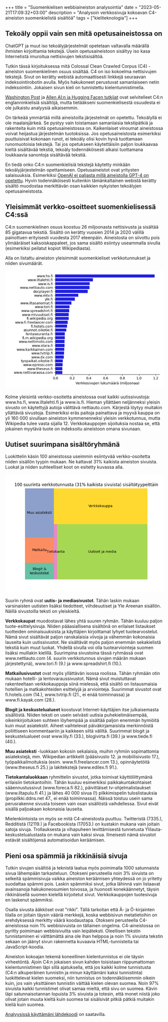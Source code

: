 +++
title = "Suomenkielisen webbiaineiston analysointia"
date = "2023-05-21T17:09:32+03:00"
description = "Analysoin verkkosivuja kokoavan C4-aineiston suomenkielistä sisältöä"
tags = ["kieliteknologia"]
+++

## Tekoäly oppii vain sen mitä opetusaineistossa on

ChatGPT ja muut iso tekoälyjärjestelmät opetetaan valtavalla määrällä ihmisten kirjoittamia tekstejä. Usein opetusaineistoon sisältyy iso kasa Internetistä imuroitua nettisivujen tekstisisältöä.

Tutkin tässä kirjoituksessa mitä Colossal Clean Crawled Corpus (C4) -aineiston suomenkielinen osuus sisältää. C4 on iso kokoelma nettisivujen tekstejä. Sivut on kerätty webistä automaattisesti linkkejä seuraavan indeksointirobotin avulla. Myös hakukoneet perustuvat samanlaiseen netin indeksointiin. Jokaisen sivun kieli on tunnistettu kielentunnistimella.

[Washington Post](https://www.washingtonpost.com/technology/interactive/2023/ai-chatbot-learning/) ja [Allen AI:n ja Hugging Facen tutkijat](https://arxiv.org/abs/2104.08758) ovat selvitelleet C4:n englanninkielisiä sisältöjä, mutta tietääkseni suomenkielisestä osuudesta ei ole julkaistu analyysiä aikaisemmin.

On tärkeää ymmärtää millä aineistoilla järjestelmät on opetettu. Tekoälyllä ei ole maalaisjärkeä. Se pystyy vain toistamaan samanlaisia tekstipätkiä ja rakenteita kuin mitä opetusaineistossa on. Kaikenlaiset vinoumat aineistossa voivat heijastua järjestelmän tuotoksissa. Jos opetusaineistosta esimerkiksi puuttuisivat kokonaan runot, ei tekoäly olisi kovin hyvä tuottamaan runomuotoisia tekstejä. Tai jos opetukseen käytettäisiin paljon loukkaavaa kieltä sisältävää tekstiä, tekoäly todennäköisesti alkaisi tuottamana loukkaavia sanontoja sisältävää tekstiä.

En tiedä onko C4:n suomenkielisiä tekstejä käytetty minkään tekoälyjärjestelmän opettamiseen. Opetusaineistot ovat yritysten salaisuuksia. Esimerkiksi [OpenAI ei paljasta millä aineistolla GPT-4 on opetettu](https://www.theverge.com/2023/3/15/23640180/openai-gpt-4-launch-closed-research-ilya-sutskever-interview). Hyvin todennäköisesti kuitenkin tämänkaltainen webistä kerätty sisältö muodostaa merkittävän osan kaikkien nykyisten tekoälyjen opetusaineistosta.

## Yleisimmät verkko-osoitteet suomenkielisessä C4:ssä

C4:n suomenkielinen osuus koostuu 26 miljoonasta nettisivusta ja sisältää 85 gigatavua tekstiä. Sisältö on kerätty vuosien 2014 ja 2020 välillä painottuen erityisesti vuodesta 2017 eteenpäin. Aineistosta on siivottu pois ylimääräiset kaksoiskappaleet, jos sama sisältö esiintyy useammalla sivulla (esimerkiksi peilatut kopiot Wikipediasta).

Alla on listattu aineiston yleisimmät suomenkieliset verkkotunnukset ja niiden sivumäärät.

![C4-aineiston yleisimmät suomenkieliset verkkotunnukset ja niiden sivumäärät](top_domain_sizes.png)

Kolme yleisintä verkko-osoitetta aineistossa ovat kaikki uutissivustoja: www&period;hs&period;fi, www&period;iltalehti&period;fi ja www&period;is&period;fi. Hieman yllättäen neljänneksi yleisin sivusto on käytettyjä autoja välittävä nettiauto.com. Kärjestä löytyy muitakin yllättäviä sivustoja. Esimerkiksi eräs paitoja painattava ja myyvä kauppa on yli 160&nbsp;000 sivullaan aineiston kymmenenneksi yleisin verkkotunnus, mutta Wikipedia tulee vasta sijalla 12. Verkkokauppojen sijoituksia nostaa se, että jokainen myytävä tuote on indeksoitu aineistoon omana sivunaan.

## Uutiset suurimpana sisältöryhmänä

Luokittelin käsin 100 aineistossa useimmin esiintyvää verkko-osoitetta niiden sisällön tyypin mukaan. Ne kattavat 31% kaikista aineiston sivuista. Luokat ja niiden suhteelliset koot on esitetty kuvassa alla.

![Yleisimmät 100 verkkotunnusta ryhmiteltynä sisällön tyypin mukaan](topics_treemap.png)

Suurin ryhmä ovat **uutis- ja mediasivustot**. Tähän laskin mukaan varsinaisten uutisten lisäksi tiedotteet, viihdeuutiset ja Yle Areenan sisällön. Näillä sivustoilla teksti on yleiskieltä.

**Verkkokaupat** muodostavat lähes yhtä suuren ryhmän. Tähän kuuluu paljon tuote-esittelysivuja. Niiden pääasiallisena sisältönä on erilaiset listaukset tuotteiden ominaisuuksista ja käyttäjien kirjoittamat lyhyet tuotearvostelut. Nämä sivut sisältävät paljon ranskalaisia viivoja ja vähemmän kokonaisia lauseita kuin uutissivustot. Ne sisältävät myös paljon enemmän sekakielistä tekstiä kuin muut luokat. Yhdellä sivulla voi olla tuotearviointeja suomen lisäksi muillakin kielillä. Suurimpina sivustoina tässä ryhmässä ovat www&period;nettiauto&period;com (4. suurin verkkotunnus sivujen määrän mukaan järjestettynä), www&period;tori&period;fi (9.) ja www&period;spreadshirt&period;fi (10.).

**Matkailusivustot** ovat myös yllättävän isossa roolissa. Tähän ryhmään otin mukaan hotelli- ja lentovaraussivustot. Nämä sivut muistuttavat rakenteeltaan verkkokauppoja siinä mielessä, että sisältö on listausmaisia hotellien ja matkakohteiden esittelyjä ja arviointeja. Suurimmat sivustot ovat fi&period;hotels&period;com (14.), www&period;tvtrip&period;fi (21., ei enää toiminnassa) ja www&period;fi&period;kayak.com (28.).

**Blogit ja keskustelualueet** koostuvat Internet-käyttäjien itse julkaisemasta sisällöstä. Niiden teksti on usein selvästi uutisia puhekielimäisempää, oikeinkirjoituksen suhteen löyhempää ja sisältää paljon enemmän hymiöitä kuin muut asiatekstit. Aiheet vaihtelevat päiväkirjamaisista merkinnöistä poliittiseen kommentaariin ja kaikkeen siltä väliltä. Suurimmat blogit ja keskustelualueet ovat www&period;lily&period;fi (33.), blogivirta&period;fi (39.) ja www&period;tiede&period;fi (40.).

**Muu asiateksti** -luokkaan kokosin sekalaisia, muihin ryhmiin sopimattomia asiatekstejä, mm. Wikipedian artikkelit (pääsivusto 12. ja mobiilisivusto 17.), työpaikkailmoituksia (esim. www&period;fi&period;freelancer&period;com 13.), opinnäytetöitä (www&period;theseus&period;fi 25.) ja lakitekstejä (www&period;edilex&period;fi 91.).

**Tietokantaluokkaan** ryhmittelin sivustot, jotka toimivat käyttöliittymänä erilaisiin tietokantoihin. Tähän kuuluu esimerkiksi paikkakuntakohtaiset sääennustussivut (www&period;foreca&period;fi 82.), päivittäiset tv-ohjelmalistaukset (www&period;iltapulu&period;fi 41.) ja lähes 40&nbsp;000 sivua (!) pilkkimispelin tuloslistauksia (propilkki&period;ddns&period;net 47., ei enää toiminnassa). Näissä toistuu usein sama perusrakenne sivusta toiseen vain osan sisällöstä vaihdellessa. Sivut eivät sisällä paljoakaan kokonaisia lauseita.

Mielenkiintoista on myös se mitä C4-aineistosta puuttuu. Twitteristä (7335.), Redditistä (12119.) ja Facebookista (17053.) on kustakin mukana vain joitain satoja sivuja. Trollauksesta ja vihapuheen levittämisestä tunnetusta Ylilauta-keskustelualustasta on mukana vain kaksi sivua. Ilmeisesti nämä sivustot estävät sisältöjensä automatisoidun keräämisen.

## Pieni osa spämmiä ja rikkinäisiä sivuja

Tutkin sivujen sisältöä ja teknistä laatua myös poimimalla 1000 satunnaista sivua lähempään tarkasteluun. Otokseni perusteella noin 3% sivuista on selkeitä spämmisivuja vaikka aineiston keräämisen yhteydessä on jo yritetty suodattaa spämmi pois. Laskin spämmiksi sivut, jotka lähinnä vain listaavat avainsanoja hakukoneosumien toivossa, ja huonosti konekäännetyt, täysin rikkinäisellä suomen kielellä kirjoitetut sivut. Verkkokauppojen tuotesivuja en laskenut spämmiksi.

Osalla sivusta ääkköset ovat "rikki". Tällä tarkoitan että Ä- ja Ö-kirjainten tilalla on joitain täysin vääriä merkkejä, koska webbisivun metatietoihin on erehdyksessä merkitty väärä koodaustapa. Otokseni perusteella C4-aineistossa noin 1% webbisivuista on tällainen ongelma. C4-aineistossa on pyritty poimimaan webbisivuilta vain leipäteksti. Oleellisen tekstin tunnistaminen ei välttämättä aina ole ihan helppoa ja noin 1% sivuista tekstin sekaan on jäänyt sivun rakennetta kuvaavia HTML-tunnisteita tai JavaScript-koodia.

Aineiston kokoajan tekemä koneellinen kielentunnistus ei ole täysin virheetöntä. Ajoin C4:n jokaisen sivun kahden toisistaan riippumattoman kielentunnistimen läpi sillä ajatuksella, että jos kaikki kolme tunnistusta (C4:n alkuperäinen tunnistin ja minun käyttämäni kaksi tunnistinta) luokittelevat kielen suomeksi, niin tunnistus on todennäköisemmin oikein kuin, jos vain yksittäinen tunnistin väittää kielen olevan suomea. Noin 97% sivuista kaikki tunnistimet olivat samaa mieltä, että sivu on suomea. Kävin läpi satunnaisotannan lopuista 3% sivuista ja totesin, että monet niistä joko olivat jotain muuta kieltä kuin suomea tai sisälsivät pitkiä pätkiä muitakin kieliä kuin suomea.

[Analyysissä käyttämäni lähdekoodi](https://github.com/aajanki/mc4-fi-analysis) on saatavilla.
